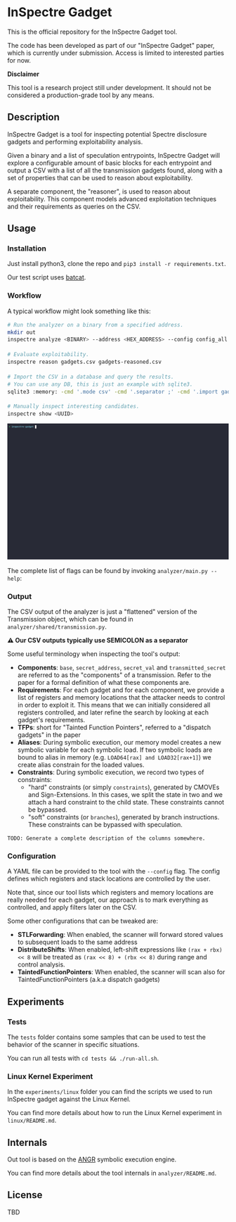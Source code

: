 # InSpectre Gadget

This is the official repository for the InSpectre Gadget tool.

The code has been developed as part of our "InSpectre Gadget" paper, which is
currently under submission. Access is limited to interested parties for now.

**Disclaimer**

This tool is a research project still under development. It should not be
considered a production-grade tool by any means.

## Description

InSpectre Gadget is a tool for inspecting potential Spectre disclosure gadgets
and performing exploitability analysis.

Given a binary and a list of speculation entrypoints,
InSpectre Gadget will explore a configurable amount of basic blocks for each entrypoint
and output a CSV with a list of all the transmission gadgets found, along
with a set of properties that can be used to reason about exploitability.

A separate component, the "reasoner", is used to reason about exploitability.
This component models advanced exploitation techniques and their requirements as
queries on the CSV.

## Usage

### Installation

Just install python3, clone the repo and `pip3 install -r requirements.txt`.

Our test script uses [batcat](https://github.com/sharkdp/bat).

### Workflow

A typical workflow might look something like this:

```sh
# Run the analyzer on a binary from a specified address.
mkdir out
inspectre analyze <BINARY> --address <HEX_ADDRESS> --config config_all.yaml --output out/gadgets.csv --asm out/asm

# Evaluate exploitability.
inspectre reason gadgets.csv gadgets-reasoned.csv

# Import the CSV in a database and query the results.
# You can use any DB, this is just an example with sqlite3.
sqlite3 :memory: -cmd '.mode csv' -cmd '.separator ;' -cmd '.import gadgets-reasoned.csv gadgets' -cmd '.mode table' < experiments/queries/exploitable_list.sql

# Manually inspect interesting candidates.
inspectre show <UUID>
```

![](inspectre.gif)

The complete list of flags can be found by invoking `analyzer/main.py --help`:

### Output

The CSV output of the analyzer is just a "flattened" version of the Transmission
object, which can be found in `analyzer/shared/transmission.py`.

**:warning: Our CSV outputs typically use SEMICOLON as a separator**

Some useful terminology when inspecting the tool's output:

- **Components**: `base`, `secret_address`, `secret_val` and `transmitted_secret` are
  referred to as the "components" of a transmission. Refer to the paper for a
  formal definition of what these components are.
- **Requirements**: For each gadget and for each component, we provide
  a list of registers and memory locations that the attacker needs to control
  in order to exploit it. This means that we can initially considered all registers
  controlled, and later refine the search by looking at each gadget's requirements.
- **TFPs**: short for "Tainted Function Pointers", referred to a "dispatch gadgets"
  in the paper
- **Aliases**: During symbolic execution, our memory model creates a new symbolic
  variable for each symbolic load. If two symbolic loads are bound to alias in memory
  (e.g. `LOAD64[rax] and LOAD32[rax+1]`) we create alias constrain for the loaded values.
- **Constraints**: During symbolic execution, we record two types of constraints:
  - "hard" constraints (or simply `constraints`), generated by CMOVEs and
    Sign-Extensions. In this cases, we split the state in two and we attach
    a hard constraint to the child state. These constraints cannot be bypassed.
  - "soft" constraints (or `branches`), generated by branch instructions. These
    constraints can be bypassed with speculation.

```
TODO: Generate a complete description of the columns somewhere.
```

### Configuration

A YAML file can be provided to the tool with the `--config` flag.
The config defines which registers and stack locations are controlled by the
user.

Note that, since our tool lists which registers and memory locations are
really needed for each gadget, our approach is to mark everything as
controlled, and apply filters later on the CSV.

Some other configurations that can be tweaked are:

- **STLForwarding**: When enabled, the scanner will forward stored values to subsequent loads to the same address
- **DistributeShifts**: When enabled, left-shift expressions like `(rax + rbx) << 8` will be treated as `(rax << 8) + (rbx << 8)` during range and control analysis.
- **TaintedFunctionPointers**: When enabled, the scanner will scan also for TaintedFunctionPointers (a.k.a dispatch gadgets)

## Experiments

### Tests

The `tests` folder contains some samples that can be used
to test the behavior of the scanner in specific situations.

You can run all tests with `cd tests && ./run-all.sh`.

### Linux Kernel Experiment

In the `experiments/linux` folder you can find the scripts we used to run InSpectre gadget
against the Linux Kernel.

You can find more details about how to run the Linux Kernel experiment in `linux/README.md`.

## Internals

Out tool is based on the [ANGR](https://github.com/angr/angr) symbolic
execution engine.

You can find more details about the tool internals in `analyzer/README.md`.

## License

TBD
